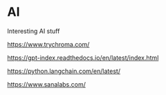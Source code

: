 # AI
Interesting AI stuff

https://www.trychroma.com/

https://gpt-index.readthedocs.io/en/latest/index.html

https://python.langchain.com/en/latest/

https://www.sanalabs.com/

